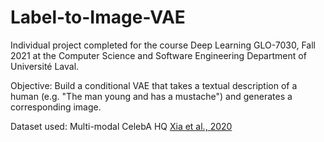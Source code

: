 # Label-to-Image-VAE

Individual project completed for the course Deep Learning GLO-7030, Fall 2021 at the Computer Science and Software Engineering Department of Université Laval. 

Objective: Build a conditional VAE that takes a textual description of a human (e.g. "The man young and has a mustache") and generates a corresponding image.

Dataset used: Multi-modal CelebA HQ [Xia et al., 2020](https://arxiv.org/abs/2012.03308)
